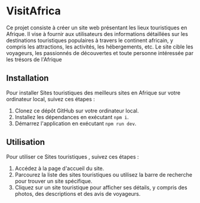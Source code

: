 # VisitAfrica
Ce projet consiste à créer un site web présentant les lieux touristiques en Afrique. Il vise à fournir aux utilisateurs 
des informations détaillées sur les destinations touristiques populaires à travers le continent africain, y compris les attractions, les activités, les hébergements, etc. Le site cible les voyageurs, 
les passionnés de découvertes et toute personne intéressée par les trésors de l'Afrique
## Installation

Pour installer Sites touristiques des meilleurs sites en Afrique sur votre ordinateur local, suivez ces étapes :

1. Clonez ce dépôt GitHub sur votre ordinateur local.
2. Installez les dépendances en exécutant `npm i`.
3. Démarrez l'application en exécutant `npm run dev`.

## Utilisation

Pour utiliser ce Sites touristiques , suivez ces étapes :

1. Accédez à la page d'accueil du site.
2. Parcourez la liste des sites touristiques ou utilisez la barre de recherche pour trouver un site spécifique.
3. Cliquez sur un site touristique pour afficher ses détails, y compris des photos, des descriptions et des avis de voyageurs.
